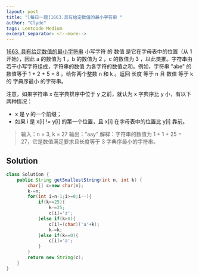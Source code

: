 ```yaml
---
layout: post
title: "[每日一题]1663.具有给定数值的最小字符串 "
author: "Clyde"
tags: Leetcode Medium
excerpt_separator: <!--more-->
---
```


[1663. 具有给定数值的最小字符串](https://leetcode.cn/problems/smallest-string-with-a-given-numeric-value/)  小写字符 的 数值 是它在字母表中的位置（从 1 开始），因此 a 的数值为 1 ，b 的数值为 2 ，c 的数值为 3 ，以此类推。字符串由若干小写字符组成，字符串的数值 为各字符的数值之和。例如，字符串 "abe" 的数值等于 1 + 2 + 5 = 8 。给你两个整数 n 和 k 。返回 长度 等于 n 且 数值 等于 k 的 字典序最小 的字符串。<!--more-->

注意，如果字符串 x 在字典排序中位于 y 之前，就认为 x 字典序比 y 小，有以下两种情况：

- x 是 y 的一个前缀；
- 如果 i 是 x[i] != y[i] 的第一个位置，且 x[i] 在字母表中的位置比 y[i] 靠前。

> 输入：n = 3, k = 27
>  输出："aay"
>  解释：字符串的数值为 1 + 1 + 25 = 27，它是数值满足要求且长度等于 3 字典序最小的字符串。

## Solution 

```java
class Solution {
    public String getSmallestString(int n, int k) {
        char[] c=new char[n];
        k-=n;
        for(int i=n-1;i>=0;i--){
            if(k>=25){
                k-=25;
                c[i]='z';
            }else if(k>0){
                c[i]=(char)('a'+k);
                k-=k;
            }else if(k==0){
                c[i]='a';
            }
        }
        return new String(c);
    }
}
```
